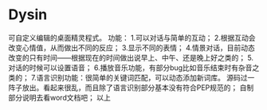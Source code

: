 # Dysin

可自定义编辑的桌面精灵程式。
	功能：
		1.可以对话与简单的互动；
		2.根据互动会改变心情值，从而做出不同的反应；
		3.显示不同的表情；
		4.情景对话，目前动态改变的只有时间——根据现在的时间做出说早上、中午、还是晚上好之类的；
		5.对话的时候可以设置语音；
		6.播放音乐功能，有部分bug比如音乐结束时有杂音之类的；
		7.语言识别功能：很简单的关键词匹配，可以动态添加新词库。
	源码过一阵子放出。看起来很乱，而且除了语言识别部分基本没有符合PEP规范的；
	自制部分说明去看word文档吧；
以上
